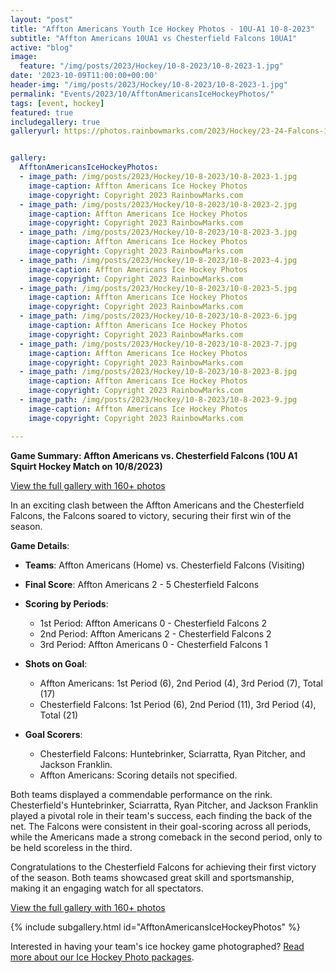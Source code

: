 ```yaml
---
layout: "post"
title: "Affton Americans Youth Ice Hockey Photos - 10U-A1 10-8-2023"
subtitle: "Affton Americans 10UA1 vs Chesterfield Falcons 10UA1"
active: "blog"
image:
  feature: "/img/posts/2023/Hockey/10-8-2023/10-8-2023-1.jpg"
date: '2023-10-09T11:00:00+00:00'
header-img: "/img/posts/2023/Hockey/10-8-2023/10-8-2023-1.jpg"
permalink: "Events/2023/10/AfftonAmericansIceHockeyPhotos/"
tags: [event, hockey]
featured: true
includegallery: true
galleryurl: https://photos.rainbowmarks.com/2023/Hockey/23-24-Falcons-10U-A1/10-8-2023-vs-Affton-Americans


gallery:
  AfftonAmericansIceHockeyPhotos:
  - image_path: /img/posts/2023/Hockey/10-8-2023/10-8-2023-1.jpg
    image-caption: Affton Americans Ice Hockey Photos
    image-copyright: Copyright 2023 RainbowMarks.com
  - image_path: /img/posts/2023/Hockey/10-8-2023/10-8-2023-2.jpg
    image-caption: Affton Americans Ice Hockey Photos
    image-copyright: Copyright 2023 RainbowMarks.com
  - image_path: /img/posts/2023/Hockey/10-8-2023/10-8-2023-3.jpg
    image-caption: Affton Americans Ice Hockey Photos
    image-copyright: Copyright 2023 RainbowMarks.com
  - image_path: /img/posts/2023/Hockey/10-8-2023/10-8-2023-4.jpg
    image-caption: Affton Americans Ice Hockey Photos
    image-copyright: Copyright 2023 RainbowMarks.com
  - image_path: /img/posts/2023/Hockey/10-8-2023/10-8-2023-5.jpg
    image-caption: Affton Americans Ice Hockey Photos
    image-copyright: Copyright 2023 RainbowMarks.com
  - image_path: /img/posts/2023/Hockey/10-8-2023/10-8-2023-6.jpg
    image-caption: Affton Americans Ice Hockey Photos
    image-copyright: Copyright 2023 RainbowMarks.com
  - image_path: /img/posts/2023/Hockey/10-8-2023/10-8-2023-7.jpg
    image-caption: Affton Americans Ice Hockey Photos
    image-copyright: Copyright 2023 RainbowMarks.com
  - image_path: /img/posts/2023/Hockey/10-8-2023/10-8-2023-8.jpg
    image-caption: Affton Americans Ice Hockey Photos
    image-copyright: Copyright 2023 RainbowMarks.com
  - image_path: /img/posts/2023/Hockey/10-8-2023/10-8-2023-9.jpg
    image-caption: Affton Americans Ice Hockey Photos
    image-copyright: Copyright 2023 RainbowMarks.com

---
```

**Game Summary: Affton Americans vs. Chesterfield Falcons (10U A1 Squirt Hockey Match on 10/8/2023)**

[View the full gallery with 160+ photos](https://photos.rainbowmarks.com/2023/Hockey/23-24-Falcons-10U-A1/10-8-2023-vs-Affton-Americans)

In an exciting clash between the Affton Americans and the Chesterfield Falcons, the Falcons soared to victory, securing their first win of the season.

**Game Details**:

- **Teams**: Affton Americans (Home) vs. Chesterfield Falcons (Visiting)

- **Final Score**: Affton Americans 2 - 5 Chesterfield Falcons

- **Scoring by Periods**:
  * 1st Period: Affton Americans 0 - Chesterfield Falcons 2
  * 2nd Period: Affton Americans 2 - Chesterfield Falcons 2
  * 3rd Period: Affton Americans 0 - Chesterfield Falcons 1

- **Shots on Goal**:
  * Affton Americans: 1st Period (6), 2nd Period (4), 3rd Period (7), Total (17)
  * Chesterfield Falcons: 1st Period (6), 2nd Period (11), 3rd Period (4), Total (21)

- **Goal Scorers**:
  * Chesterfield Falcons: Huntebrinker, Sciarratta, Ryan Pitcher, and Jackson Franklin. 
  * Affton Americans: Scoring details not specified.

Both teams displayed a commendable performance on the rink. Chesterfield's Huntebrinker, Sciarratta, Ryan Pitcher, and Jackson Franklin played a pivotal role in their team's success, each finding the back of the net. The Falcons were consistent in their goal-scoring across all periods, while the Americans made a strong comeback in the second period, only to be held scoreless in the third.

Congratulations to the Chesterfield Falcons for achieving their first victory of the season. Both teams showcased great skill and sportsmanship, making it an engaging watch for all spectators.

[View the full gallery with 160+ photos](https://photos.rainbowmarks.com/2023/Hockey/23-24-Falcons-10U-A1/10-8-2023-vs-Affton-Americans)

{% include subgallery.html id="AfftonAmericansIceHockeyPhotos" %}

Interested in having your team's ice hockey game photographed? [Read more about our Ice Hockey Photo packages](/events/hockey/).
